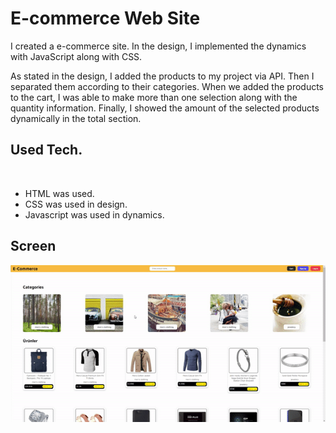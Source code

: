 # E-commerce Web Site

I created a e-commerce site. In the design, I implemented the dynamics with JavaScript along with CSS.<br>

As stated in the design, I added the products to my project via API. Then I separated them according to their categories.
When we added the products to the cart, I was able to make more than one selection along with the quantity information. Finally, I showed the amount of the selected products dynamically in the total section.

<h2>Used Tech.</h2><br>
<ul>
  <li>HTML was used.</li>
  <li>CSS was used in design.</li>
  <li>Javascript was used in dynamics.</li>
</ul>
<h2>Screen</h2>

![](e-commerce-latest.gif)
